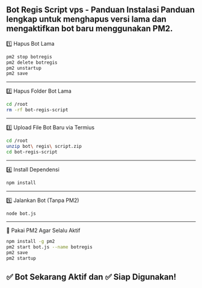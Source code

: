 Bot Regis Script vps - Panduan Instalasi
Panduan lengkap untuk menghapus versi lama dan mengaktifkan bot baru menggunakan PM2.
---

1️⃣ Hapus Bot Lama
```bash
pm2 stop botregis  
pm2 delete botregis  
pm2 unstartup  
pm2 save
```

---
2️⃣ Hapus Folder Bot Lama
```bash
cd /root  
rm -rf bot-regis-script
```

---
3️⃣ Upload File Bot Baru via Termius
```bash
cd /root  
unzip bot\ regis\ script.zip  
cd bot-regis-script
```

---
4️⃣ Install Dependensi
```bash
npm install
```

---
5️⃣ Jalankan Bot (Tanpa PM2)
```bash
node bot.js
```

---
🔁 Pakai PM2 Agar Selalu Aktif
```bash
npm install -g pm2  
pm2 start bot.js --name botregis  
pm2 save  
pm2 startup
```
✅ Bot Sekarang Aktif dan
✅ Siap Digunakan!
---
